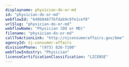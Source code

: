 ```yaml
---
displayname: physician-do-or-md
id: "physician-do-or-md"
webflowId: "640b84677bfdab9c9fe1cef8"
urlSlug: "physician-do-or-md"
webflowName: "Physician (DO or MD)"
filename: "physician-do-or-md"
callToActionLink: "http://njconsumeraffairs.gov/bme"
agencyId: nj-consumer-affairs
divisionPhone: "(973) 826-7100"
webflowIndustry: "Physician"
licenseCertificationClassification: "LICENSE"
---
```

